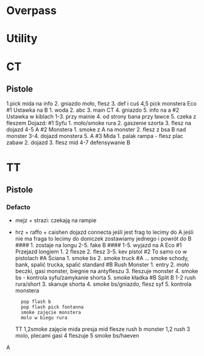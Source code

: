 # Overpass
# Utility

# CT
## Pistole
1.pick mida na info
			2. gniazdo moło, flesz
			3. def i cuś
			4,5 pick monstera
		Eco
			#1 Ustawka na B
				1. woda
				2. abc
				3. main CT
				4. gniazdo
				5. info na a
			#2 Ustawka w kiblach
				1-3. przy mainie
				4. 	 od strony bana przy ławce
				5. czeka z fleszem
		Dojazd:
			#1 Syfu
				1. moło/smoke rura
				2. gaszenie szorta
				3. flesz na dojazd
				4-5 A
			#2 Monstera
				1. smoke z A na monster
				2. flesz z bsa B nad monster
				3-4. dojazd monstera
				5. A
			#3 Mida
				1. palak rampa - flesz plac zabaw
				2. dojazd
				3. flesz mid
				4-7 defensywanie B
# TT
## Pistole
### Defacto
- mejz + strazi: czekają na rampie
- hrz + raffo + caishen dojazd connecta
jeśli jest frag to lecimy do A
jeśli nie ma fraga to lecimy do doniczek zostawiamy jednego i powrót do B
			####
			1.   zostaje na longu
			2-5. fake B
			####
			1-5. wyjazd na A
		Eco
			#1 Przejazd longiem
				1. 2 flesze
				2. flesz
				3-5. kev pistol
			#2 To samo co w pistolach
		#A Ściana
			1. smoke bs
			2. smoke truck
		#A ...
			smoke schody, bank, spalić trucka, spalić standard
		#B Rush Monster
			1. entry
			2. moło beczki, gasi monster, biegnie na antyfleszu
			3. fleszuje monster
			4. smoke bs - kontrola syfu/zamykanie shorta
			5. smoke kładka
		#B Split B
			1-2 rush rura/short
			3. skanuje shorta
			4. smoke bs/gniazdo, flesz syf
			5. kontrola monstera







		pop flash b
		pop flash pick fontanna
		smoke zajęcie monstera
		molo w biegu rura


	TT
		1,2smoke zajęcie mida
		presja mid flesze
		rush b monster
			1,2 rush
			3 molo, plecami gasi
			4 fleszuje
			5 smoke bs/haeven


A